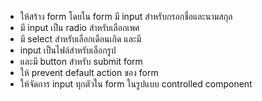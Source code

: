 -   ให้สร้าง form โดยใน form มี input สำหรับกรอกชื่อและนามสกุล
-   มี input เป็น radio สำหรับเลือกเพศ
-   มี select สำหรับเลือกเดือนเกิด และมี
-   input เป็นไฟล์สำหรับเลือกรูป
-   และมี button สำหรับ submit form
-   ให้ prevent default action ของ form
-   ให้จัดการ input ทุกตัวใน form ในรูปแบบ controlled component
